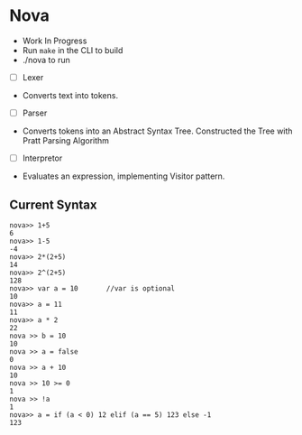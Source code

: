 # Nova

- Work In Progress
- Run `make` in the CLI to build
- ./nova to run

- [ ] Lexer
- Converts text into tokens.
- [ ] Parser
- Converts tokens into an Abstract Syntax Tree. Constructed the Tree with Pratt Parsing Algorithm
- [ ] Interpretor
- Evaluates an expression, implementing Visitor pattern.

## Current Syntax
```
nova>> 1+5
6
nova>> 1-5
-4
nova>> 2*(2+5)
14
nova>> 2^(2+5)
128
nova>> var a = 10       //var is optional
10
nova>> a = 11
11
nova>> a * 2
22
nova >> b = 10
10
nova >> a = false
0
nova >> a + 10
10
nova >> 10 >= 0
1
nova >> !a
1
nova>> a = if (a < 0) 12 elif (a == 5) 123 else -1
123
```
